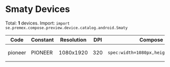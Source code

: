 # Smaty Devices

Total: **1** devices. Import: `import se.premex.compose.preview.device.catalog.android.Smaty`

| Code | Constant | Resolution | DPI | Compose Spec | Preview Usage |
|------|----------|------------|-----|-------------|---------------|
| pioneer | PIONEER | 1080x1920 | 320 | `spec:width=1080px,height=1920px,dpi=320` | `@Preview(device = Smaty.PIONEER)` |

<!-- Generated automatically. Do not edit manually. -->
